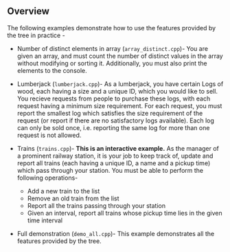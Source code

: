 ## Overview
The following examples demonstrate how to use the features provided by the tree in practice -

* Number of distinct elements in array (```array_distinct.cpp```)- You are given an array, and must count the number of distinct values in the array without modifying or sorting it. Additionally, you must also print the elements to the console.

* Lumberjack (```lumberjack.cpp```)- As a lumberjack, you have certain Logs of wood, each having a size and a unique ID, which you would like to sell. You recieve requests from people to purchase these logs, with each request having a minimum size requirement. For each request, you must report the smallest log which satisfies the size requirement of the request (or report if there are no satisfactory logs available). Each log can only be sold once, i.e. reporting the same log for more than one request is not allowed.

* Trains (```trains.cpp```)- **This is an interactive example.** As the manager of a prominent railway station, it is your job to keep track of, update and report all trains (each having a unique ID, a name and a pickup time) which pass through your station. You must be able to perform the following operations-
    * Add a new train to the list
    * Remove an old train from the list
    * Report all the trains passing through your station
    * Given an interval, report all trains whose pickup time lies in the given time interval

* Full demonstration (```demo_all.cpp```)- This example demonstrates all the features provided by the tree.
